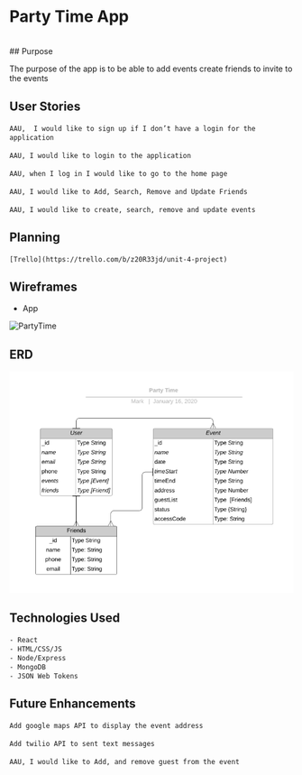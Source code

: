 # Party Time App

<br />
## Purpose

The purpose of the app is to be able to add events create friends to invite to the events<br />

## User Stories

    AAU,  I would like to sign up if I don’t have a login for the application

    AAU, I would like to login to the application

    AAU, when I log in I would like to go to the home page

    AAU, I would like to Add, Search, Remove and Update Friends

    AAU, I would like to create, search, remove and update events

## Planning

    [Trello](https://trello.com/b/z20R33jd/unit-4-project)

## Wireframes

- App

![PartyTime](public/wireframe.png)
<br />

## ERD

![ERD](public/PartyTimeERD.png)

## Technologies Used

    - React
    - HTML/CSS/JS
    - Node/Express
    - MongoDB
    - JSON Web Tokens

## Future Enhancements

    Add google maps API to display the event address

    Add twilio API to sent text messages

    AAU, I would like to Add, and remove guest from the event
